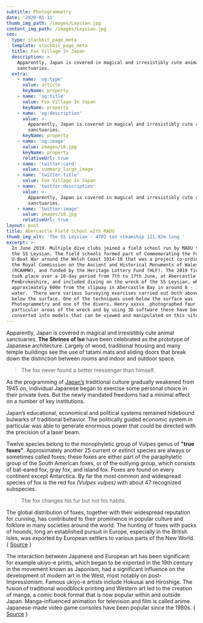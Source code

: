 ```yaml
---
subtitle: Photogrammetry
date: '2020-01-11'
thumb_img_path: /images/Leysian.jpg
content_img_path: /images/Leysian.jpg
seo:
  type: stackbit_page_meta
  template: stackbit_page_meta
  title: Fox Village In Japan
  description: >-
    Apparently, Japan is covered in magical and irresistibly cute animal
    sanctuaries.
  extra:
    - name: 'og:type'
      value: article
      keyName: property
    - name: 'og:title'
      value: Fox Village In Japan
      keyName: property
    - name: 'og:description'
      value: >-
        Apparently, Japan is covered in magical and irresistibly cute animal
        sanctuaries.
      keyName: property
    - name: 'og:image'
      value: images/10.jpg
      keyName: property
      relativeUrl: true
    - name: 'twitter:card'
      value: summary_large_image
    - name: 'twitter:title'
      value: Fox Village In Japan
    - name: 'twitter:description'
      value: >-
        Apparently, Japan is covered in magical and irresistibly cute animal
        sanctuaries.
    - name: 'twitter:image'
      value: images/10.jpg
      relativeUrl: true
layout: post
title: Abercastle Field School with MADU
thumb_img_alt: 'The SS Leysian - 4702 ton steamship 121.92m long '
excerpt: >-
  In June 2019. Multiple dive clubs joined a field school run by MADU to dive
  the SS Leysian. The field schools formed part of Commemorating the Forgotten
  U-Boat War around the Welsh Coast 1914-18 that was a project co-ordinated by
  the Royal Commission on the Ancient and Historical Monuments of Wales
  (RCAHMW), and funded by the Heritage Lottery Fund (HLF). The 2019 field school
  took place over a 10-day period from 7th to 17th June, at Abercastle in
  Pembrokeshire, and included diving on the wreck of the SS Leysian, which lies
  approximately 600m from the slipway in Abercastle Bay in around 8 - 16m of
  water.  There were various Surveying exercises carried out both above and
  below the surface. One of the techniques used below the surface was
  Photogrammetry and one of the divers, Henry xxxxx  photographed four
  particular areas of the wreck and by using 3D software these have been
  converted into models that can be viewed and manipulated on this site.
---
```


Apparently, Japan is covered in magical and irresistibly cute animal sanctuaries. **The Shrines of Ise** have been celebrated as the prototype of Japanese architecture. Largely of wood, traditional housing and many temple buildings see the use of tatami mats and sliding doors that break down the distinction between rooms and indoor and outdoor space.

> The fox never found a better messenger than himself.

As the programming of <a title="Japan" href="http://en.wikipedia.org/wiki/Japan" target="_blank">Japan’s</a> traditional culture gradually weakened from 1945 on, individual Japanese began to exercise some personal choice in their private lives. But the newly mandated freedoms had a minimal effect on a number of key institutions.

Japan’s educational, economical and political systems remained hidebound bulwarks of traditional behavior. The politically guided economic system in particular was able to generate enormous power that could be directed with the precision of a laser beam.

Twelve species belong to the monophyletic group of Vulpes genus of **"true foxes"**. Approximately another 25 current or extinct species are always or sometimes called foxes; these foxes are either part of the paraphyletic group of the South American foxes, or of the outlying group, which consists of bat-eared fox, gray fox, and island fox. Foxes are found on every continent except Antarctica. By far the most common and widespread species of fox is the red fox *(Vulpes vulpes)* with about 47 recognized subspecies. 

> The fox changes his fur but not his habits.

The global distribution of foxes, together with their widespread reputation for cunning, has contributed to their prominence in popular culture and folklore in many societies around the world. The hunting of foxes with packs of hounds, long an established pursuit in Europe, especially in the British Isles, was exported by European settlers to various parts of the New World. { <a title="Fox" href="https://en.wikipedia.org/wiki/Fox" target="_blank">Source</a> }

The interaction between Japanese and European art has been significant: for example ukiyo-e prints, which began to be exported in the 19th century in the movement known as Japonism, had a significant influence on the development of modern art in the West, most notably on post-Impressionism. Famous ukiyo-e artists include Hokusai and Hiroshige. The fusion of traditional woodblock printing and Western art led to the creation of manga, a comic book format that is now popular within and outside Japan. Manga-influenced animation for television and film is called anime. Japanese-made video game consoles have been popular since the 1980s. { <a title="Ise Grand Shrine" href="http://en.wikipedia.org/wiki/Ise_Grand_Shrine" target="_blank">Source</a> }
